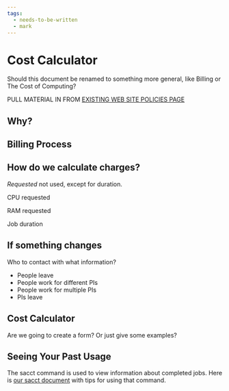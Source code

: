 ```yaml
---
tags:
  - needs-to-be-written
  - mark
---
```


# Cost Calculator

Should this document be renamed to something more general, like Billing or The Cost of Computing?

PULL MATERIAL IN FROM [EXISTING WEB SITE POLICIES PAGE](https://jhpce.jhu.edu/policies/)

## Why?

## Billing Process

## How do we calculate charges?

_Requested_ not used, except for duration.

CPU requested

RAM requested

Job duration

## If something changes

Who to contact with what information?

* People leave
* People work for different PIs
* People work for multiple PIs
* PIs leave

## Cost Calculator

Are we going to create a form? Or just give some examples?

## Seeing Your Past Usage

The sacct command is used to view information about completed jobs. Here is [our sacct document](../slurm/tips-sacct.md) with tips for using that command.
